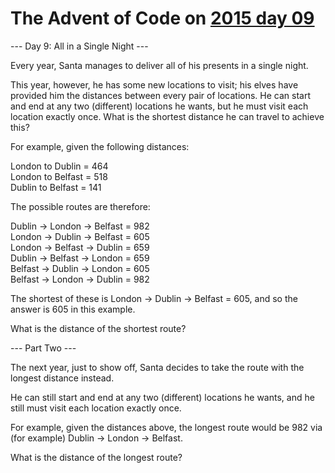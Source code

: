 # The Advent of Code on [2015 day 09](https://adventofcode.com/2015/day/9)

--- Day 9: All in a Single Night ---

Every year, Santa manages to deliver all of his presents in a single night.

This year, however, he has some new locations to visit; his elves have provided him the distances between every pair of locations.  He can start and end at any two (different) locations he wants, but he must visit each location exactly once.  What is the shortest distance he can travel to achieve this?

For example, given the following distances:

London to Dublin = 464\
London to Belfast = 518\
Dublin to Belfast = 141

The possible routes are therefore:

Dublin -> London -> Belfast = 982\
London -> Dublin -> Belfast = 605\
London -> Belfast -> Dublin = 659\
Dublin -> Belfast -> London = 659\
Belfast -> Dublin -> London = 605\
Belfast -> London -> Dublin = 982

The shortest of these is London -> Dublin -> Belfast = 605, and so the answer is 605 in this example.

What is the distance of the shortest route?

--- Part Two ---

The next year, just to show off, Santa decides to take the route with the longest distance instead.

He can still start and end at any two (different) locations he wants, and he still must visit each location exactly once.

For example, given the distances above, the longest route would be 982 via (for example) Dublin -> London -> Belfast.

What is the distance of the longest route?